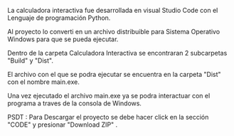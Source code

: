 La calculadora interactiva fue desarrollada en visual Studio Code con el Lenguaje de programación Python.

Al proyecto lo converti en un archivo distribuible para Sistema Operativo Windows para que se pueda ejecutar. 

Dentro de la carpeta Calculadora Interactiva se encontraran 2 subcarpetas "Build" y "Dist".

El archivo con el que se podra ejecutar se encuentra en la carpeta "Dist" con el nombre main.exe.

Una vez ejecutado el archivo main.exe ya se podra interactuar con el programa a traves de la consola de Windows.


PSDT : Para Descargar el proyecto se debe hacer click en la sección "CODE"  y presionar "Download ZIP" .
